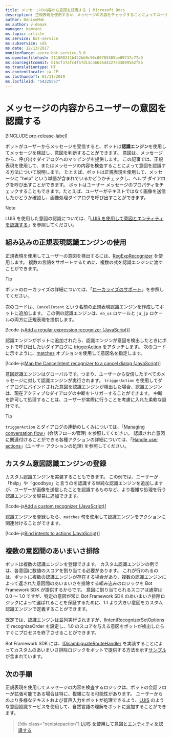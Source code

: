 ```yaml
---
title: メッセージの内容から意図を認識する | Microsoft Docs
description: 正規表現を使用するか、メッセージの内容をチェックすることによってユーザーの意図を認識する方法について説明します。
author: DeniseMak
ms.author: v-demak
manager: kamrani
ms.topic: article
ms.service: bot-service
ms.subservice: sdk
ms.date: 12/13/2017
monikerRange: azure-bot-service-3.0
ms.openlocfilehash: 211800211b422bb9c90c00705585be89737c77a9
ms.sourcegitcommit: b15cf37afc4f57d13ca6636d4227433809562f8b
ms.translationtype: HT
ms.contentlocale: ja-JP
ms.lasthandoff: 01/11/2019
ms.locfileid: "54225557"
---
```

# <a name="recognize-user-intent-from-message-content"></a>メッセージの内容からユーザーの意図を認識する

[!INCLUDE [pre-release-label](../includes/pre-release-label-v3.md)]

ボットがユーザーからメッセージを受信すると、ボットは**認識エンジン**を使用してメッセージを検証し、意図を判断することができます。 意図は、メッセージから、呼び出すダイアログへのマッピングを提供します。 この記事では、正規表現を使用して、またはメッセージの内容を検査することによって意図を認識する方法について説明します。 たとえば、ボットは正規表現を使用して、メッセージに "help" という単語が含まれているかどうかチェックし、ヘルプ ダイアログを呼び出すことができます。 ボットはユーザー メッセージのプロパティをチェックすることもできます。たとえば、ユーザーがテキストではなく画像を送信したかどうか確認し、画像処理ダイアログを呼び出すことができます。 

> [!NOTE]
> LUIS を使用した意図の認識については、「[LUIS を使用して意図とエンティティを認識する](bot-builder-nodejs-recognize-intent-luis.md)」を参照してください。 


## <a name="use-the-built-in-regular-expression-recognizer"></a>組み込みの正規表現認識エンジンの使用
正規表現を使用してユーザーの意図を検出するには、[RegExpRecognizer][RegExpRecognizer] を使用します。 複数の言語をサポートするために、複数の式を認識エンジンに渡すことができます。 

> [!TIP]
> ボットのローカライズの詳細については、「[ローカライズのサポート](bot-builder-nodejs-localization.md)」を参照してください。

次のコードは、`CancelIntent` という名前の正規表現認識エンジンを作成してボットに追加します。 この例の認識エンジンは、`en_us` ロケールと `ja_jp` ロケールの両方に正規表現を提供します。 

[!code-js[Add a regular expression recognizer (JavaScript)](../includes/code/node-regex-recognizer.js#addRegexRecognizer)]

認識エンジンがボットに追加されたら、認識エンジンが意図を検出したときにボットで呼び出したいダイアログに [triggerAction][triggerAction] をアタッチします。 次のコードに示すように、[matches][matches] オプションを使用して意図名を指定します。

[!code-js[Map the CancelIntent recognizer to a cancel dialog (JavaScript)](../includes/code/node-regex-recognizer.js#bindCancelDialogToRegexRecognizer)]

意図認識エンジンはグローバルです。つまり、ユーザーから受信したすべてのメッセージに対して認識エンジンが実行されます。 `triggerAction` を使用してダイアログにバインドされた意図を認識エンジンが検出した場合、認識エンジンは、現在アクティブなダイアログの中断をトリガーすることができます。 中断を許可して処理することは、ユーザーが実際に行うことを考慮に入れた柔軟な設計です。

> [!TIP] 
> `triggerAction` とダイアログの連動のしくみについては、「[Managing conversation flow](bot-builder-nodejs-manage-conversation-flow.md)」(会話フローの管理) を参照してください。 認識された意図に関連付けることができる各種アクションの詳細については、「[Handle user actions](bot-builder-nodejs-dialog-actions.md)」(ユーザー アクションの処理) を参照してください。

## <a name="register-a-custom-intent-recognizer"></a>カスタム意図認識エンジンの登録
カスタム認識エンジンを実装することもできます。 この例では、ユーザーが「help」や「goodbye」と言うのを認識する単純な認識エンジンを追加しますが、ユーザーが画像を送信したことを認識するものなど、より複雑な処理を行う認識エンジンを容易に追加できます。 


[!code-js[Add a custom recognizer (JavaScript)](../includes/code/node-howto-recognize-intent.js#addCustomRecognizer)]

認識エンジンを登録したら、`matches` 句を使用して認識エンジンをアクションに関連付けることができます。

[!code-js[Bind intents to actions (JavaScript)](../includes/code/node-howto-recognize-intent.js#bindIntentsToActions)]

## <a name="disambiguate-between-multiple-intents"></a>複数の意図間のあいまいさ排除

ボットは複数の認識エンジンを登録できます。 カスタム認識エンジンの例では、各意図に数値のスコアを割り当てる必要があります。 これが行われるのは、ボットに複数の認識エンジンが存在する場合があり、複数の認識エンジンによって返された意図間のあいまいさを排除する組み込みのロジックを Bot Framework SDK が提供するからです。 意図に割り当てられるスコアは通常は 0.0 ～ 1.0 ですが、特定の意図が常に Bot Framework SDK のあいまいさ排除ロジックによって選ばれることを保証するために、1.1 より大きい意図をカスタム認識エンジンで定義することができます。 

既定では、認識エンジンは並列実行されますが、[IIntentRecognizerSetOptions][IntentRecognizerSetOptions] で recognizeOrder を設定し、1.0 のスコアを与える意図をボットが検出したらすぐにプロセスを終了させることができます。

Bot Framework SDK には、[IDisambiguateRouteHandler][IDisambiguateRouteHandler] を実装することによってカスタムのあいまいさ排除ロジックをボットで提供する方法を示す[サンプル][DisambiguationSample]が含まれています。

## <a name="next-steps"></a>次の手順
正規表現を使用してメッセージの内容を検査するロジックは、ボットの会話フローが拡張可能である場合は特に、複雑になる可能性があります。 ユーザーからのより多様なテキストおよび音声入力をボットが処理できるよう、[LUIS][LUIS] のような意図認識サービスを使用して、自然言語の理解をボットに追加することができます。

> [!div class="nextstepaction"]
> [LUIS を使用して意図とエンティティを認識する](bot-builder-nodejs-recognize-intent-luis.md)


[LUIS]: https://www.luis.ai/

[triggerAction]: https://docs.botframework.com/en-us/node/builder/chat-reference/classes/_botbuilder_d_.dialog.html#triggeraction

[matches]: https://docs.botframework.com/en-us/node/builder/chat-reference/interfaces/_botbuilder_d_.itriggeractionoptions.html#matches

[node-js-bot-how-to]: bot-builder-nodejs-recognize-intent-luis.md

[LUISAzureDocs]: /azure/cognitive-services/LUIS/Home

[IMessage]: http://docs.botframework.com/en-us/node/builder/chat-reference/interfaces/_botbuilder_d_.imessage

[IntentRecognizerSetOptions]: https://docs.botframework.com/en-us/node/builder/chat-reference/interfaces/_botbuilder_d_.iintentrecognizersetoptions.html

[LuisRecognizer]: https://docs.botframework.com/en-us/node/builder/chat-reference/classes/_botbuilder_d_.luisrecognizer

[LUISSample]: https://aka.ms/v3-js-luisSample

[LUISConcepts]: https://docs.botframework.com/en-us/node/builder/guides/understanding-natural-language/

[DisambiguationSample]: https://aka.ms/v3-js-onDisambiguateRoute

[IDisambiguateRouteHandler]: https://docs.botframework.com/en-us/node/builder/chat-reference/interfaces/_botbuilder_d_.idisambiguateroutehandler.html

[RegExpRecognizer]: https://docs.botframework.com/en-us/node/builder/chat-reference/classes/_botbuilder_d_.regexprecognizer.html

[AlarmBot]: https://aka.ms/v3-js-luisSample
